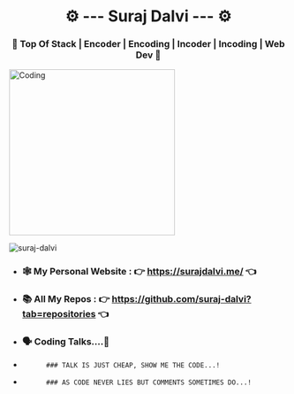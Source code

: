 <h1 align="center"> ⚙️ --- Suraj Dalvi ---  ⚙️ </h1>
<h3 align="center">🌺 Top Of Stack | Encoder | Encoding | Incoder | Incoding | Web Dev 🌺
</h3>

<img align="center" alt="Coding" width="300" src="https://c.tenor.com/_DOBjnGspYAAAAAM/code-coding.gif">

<p align="left"> <img src="https://komarev.com/ghpvc/?username=suraj-dalvi&label=Profile%20views&color=0e75b6&style=flat" alt="suraj-dalvi" /> </p>

- ### 🕸️ My Personal Website :  👉  **https://surajdalvi.me/** 👈

- ### 📚 All My Repos : 👉 https://github.com/suraj-dalvi?tab=repositories 👈

- ### 🗣️ Coding Talks....💐

-           ### TALK IS JUST CHEAP, SHOW ME THE CODE...!
-           ### AS CODE NEVER LIES BUT COMMENTS SOMETIMES DO...! 

